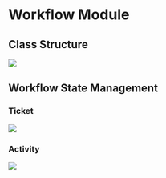 # Workflow Module

## Class Structure

<img src="https://www.plantuml.com/plantuml/png/fLHHRvim47xdLrXzh9HgUqLJMvguRLOA4P3cCVBWogo0oOpf5bNxxpj3R61AbaPxmVPdxhllFljyMoicLLCMZWEYAOcNAlx6rIxPRO6yEuGiWwSWN0KuU_Q2fUUl4oz-mbLCWzdwVkvJd2yUmu2kfvxluo8C_3ckdYbDvi63ytjFdF1q0ofMJ3Nrc3S9Po4Eys2zYCA7YCPnjuheovokS3v3TXocNZ2blazdbjFRRcNrnef3h0lKf_CJuYsGzmN328deLpfD1Wm9gpVq3OJIzOu9uiHBbl5w-kW53nXXU3pVG9R4h_8fKv1NSlVUIh_NzQoyAEW4q2WA8_rtMh2w9lUyQ5FnpCLGaUDKWM12kIHfHmG4Ay4biPAytS-WJYNVAbw90ShqMU5lTrLL01E8DB8OxAULKFlI37hJmpw8N7qt4YpAHDwmV1mW0SlBF1GumqcFtErSign1zhMjAhbvBQgVf-fJN1Ld5tX0YarixkrVYRd8u9TBvaAr9MR3d4hxChhm_o5Cme-6IwZDbVoGwAudZ6JDVjYjjE2WWGMJQeThZEMv0EZSrq2R5MG7t1oeesvRn1srOGTBfKNPeyqQC4BFF7lTIwTh6Mi_himcFgQCMQV7pu3TweDlhCY-uK_UK7qxnk_34R7_4jFrMraYWp65a3DjRLDzvD5uhOeCfCbphaKMine6jlbLJeMIEt9AGxf_2DtXgtYqZvHawIR13nZmSBkOPuLSJgx9nUM5xTf-vyjaeZSwjnod6osAn-Wu9cY46X2f9zSQrKvZFEwP_-mbGDWU1j5AFbrTVRuWpr1-0-cqA8PSzZeqPAGW_H0TAxG6EzPfH36YrNWB8clAuWy0">

## Workflow State Management

### Ticket

<img src="https://www.plantuml.com/plantuml/png/LSwn2eCm60JW_PxYnZZu0idYe9GkfcZt4ffVbAOHchz3txx1pUs3EuxhYeQFVjy9E0JOk--zWxsEZzlaBzCmpmxO5fgGKgkXlDguPscegsIQdvG686tlny6nId8a8Aa8JTwFy3n6Hj7mN85QtHO0NKNzy0S0"/>

### Activity

<img src="https://www.plantuml.com/plantuml/png/XP7VIe0m58VlprFiKY_g0Ho2aIFimiaKkmbYw357DcsRGM_Vr8KNaTsC_VdEzpk7PTP9uzRt2M3V0IGDppc5f2XVAi4V1AlhPosjLQyQCMrKzuRkzkTC0TH08haiPlwKqut1ZrKPx6FYHjGa-a8R0n2osGHh2_RaNG5EIrwot-hZ6GtrPQVxLEfvDv8_f88zilk6vVHa_XyZm3qwsOsR7IUBH_SNKNULDxT75EfU3G1RNMWnt2Ivd_8gsNC0cL_z9tm3"/>
